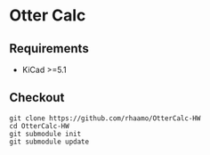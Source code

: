 # Otter Calc

## Requirements
- KiCad >=5.1

## Checkout

```
git clone https://github.com/rhaamo/OtterCalc-HW
cd OtterCalc-HW
git submodule init
git submodule update
```

